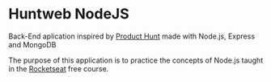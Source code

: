 # Huntweb NodeJS

Back-End aplication inspired by [Product Hunt](https://www.producthunt.com/) made with Node.js, Express and MongoDB

The purpose of this application is to practice the concepts of Node.js taught in the [Rocketseat](https://rocketseat.com.br/) free course.
